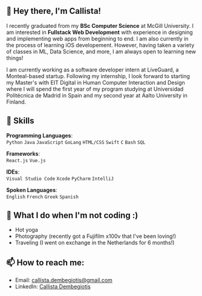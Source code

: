 ## 👋 Hey there, I'm Callista!

I recently graduated from my **BSc Computer Science** at McGill University. I am interested in **Fullstack Web Development** with experience in designing and implementing web apps from beginning to end. I am also currently in the process of learning iOS developement. However, having taken a variety of classes in ML, Data Science, and more, I am always open to learning new things! 

I am currently working as a software developer intern at LiveGuard, a Monteal-based startup. Following my internship, I look forward to starting my Master's with EIT Digital in Human Computer Interaction and Design where I will spend the first year of my program studying at Universidad Politécnica de Madrid in Spain and my second year at Aalto University in Finland. 


## 🚀 **Skills**

**Programming Languages**:  
`Python` `Java` `JavaScript` `GoLang` `HTML/CSS` `Swift` `C` `Bash` `SQL`

**Frameworks**:  
`React.js` `Vue.js`

**IDEs**:  
`Visual Studio Code` `Xcode` `PyCharm` `IntelliJ`

**Spoken Languages**:  
`English` `French` `Greek` `Spanish`


## 🌟 What I do when I'm not coding :)
- Hot yoga
- Photography (recently got a Fujifilm x100v that I've been loving!)
- Traveling (I went on exchange in the Netherlands for 6 months!)

## 📫 **How to reach me**:
- Email: [callista.dembegiotis@gmail.com](mailto:callista.dembegiotis@gmail.com)
- LinkedIn: [Callista Dembegiotis](https://linkedin.com/in/callista-dembegiotis)

<!--
## My Github Stats
[Anurag's GitHub stats](https://github-readme-stats.vercel.app/api?username=callistadem&show_icons=true&theme=radical)



<!--
**Callistadem/Callistadem** is a ✨ _special_ ✨ repository because its `README.md` (this file) appears on your GitHub profile.

Here are some ideas to get you started:

- 🔭 I’m currently working on ...
- 🌱 I’m currently learning ...
- 👯 I’m looking to collaborate on ...
- 🤔 I’m looking for help with ...
- 💬 Ask me about ...
- 📫 How to reach me: ...
- 😄 Pronouns: ...
- ⚡ Fun fact: ...
-->
